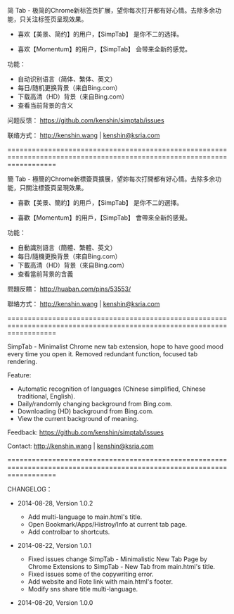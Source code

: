 简 Tab - 极简的Chrome新标签页扩展，望你每次打开都有好心情。去除多余功能，只关注标签页呈现效果。

- 喜欢【美景、简约】的用户，【SimpTab】 是你不二的选择。

- 喜欢【Momentum】的用户，【SimpTab】 会带来全新的感觉。

功能：
- 自动识别语言（简体、繁体、英文）
- 每日/随机更换背景（来自Bing.com）
- 下载高清（HD）背景（来自Bing.com）
- 查看当前背景的含义

问题反馈：
https://github.com/kenshin/simptab/issues

联络方式：
http://kenshin.wang | kenshin@ksria.com

========================================================================================================================

簡 Tab - 極簡的Chrome新標簽頁擴展，望妳每次打開都有好心情。去除多余功能，只關注標簽頁呈現效果。

- 喜歡【美景、簡約】的用戶，【SimpTab】 是你不二的選擇。

- 喜歡【Momentum】的用戶，【SimpTab】 會帶來全新的感覺。

功能：
- 自動識別語言（簡體、繁體、英文）
- 每日/隨機更換背景（來自Bing.com）
- 下載高清（HD）背景（來自Bing.com）
- 查看當前背景的含義

問題反饋：
http://huaban.com/pins/53553/

聯絡方式：
http://kenshin.wang | kenshin@ksria.com

========================================================================================================================

SimpTab - Minimalist Chrome new tab extension, hope to have good mood every time you open it. Removed redundant function, focused tab rendering.

Feature:
- Automatic recognition of languages (Chinese simplified, Chinese traditional, English).
- Daily/randomly changing background from Bing.com.
- Downloading (HD) background from Bing.com.
- View the current background of meaning.

Feedback:
https://github.com/kenshin/simptab/issues

Contact:
http://kenshin.wang | kenshin@ksria.com

========================================================================================================================

CHANGELOG：
- 2014-08-28, Version 1.0.2
  * Add multi-language to main.html's title.
  * Open Bookmark/Apps/Histroy/Info at current tab page.
  * Add controlbar to shortcuts.

- 2014-08-22, Version 1.0.1
  * Fixed issues change SimpTab - Minimalistic New Tab Page by Chrome Extensions to SimpTab - New Tab from main.html's title.
  * Fixed issues some of the copywriting error.
  * Add website and Rote link with main.html's footer.
  * Modify sns share title multi-language.

- 2014-08-20, Version 1.0.0